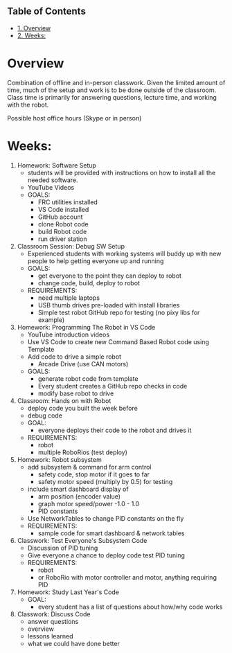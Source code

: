 <div id="table-of-contents">
<h2>Table of Contents</h2>
<div id="text-table-of-contents">
<ul>
<li><a href="#sec-1">1. Overview</a></li>
<li><a href="#sec-2">2. Weeks:</a></li>
</ul>
</div>
</div>



# Overview<a id="sec-1" name="sec-1"></a>

Combination of offline and in-person classwork. Given the limited
amount of time, much of the setup and work is to be done outside of
the classroom. Class time is primarily for answering questions,
lecture time, and working with the robot.

Possible host office hours (Skype or in person)

# Weeks:<a id="sec-2" name="sec-2"></a>

1.  Homework: Software Setup
    -   students will be provided with instructions on how to install all the needed software.
    -   YouTube Videos
    -   GOALS:
        -   FRC utilities installed
        -   VS Code installed
        -   GitHub account
        -   clone Robot code
        -   build Robot code
        -   run driver station
2.  Classroom Session: Debug SW Setup
    -   Experienced students with working systems will buddy up with new
        people to help getting everyone up and running
    -   GOALS:
        -   get everyone to the point they can deploy to robot
        -   change code, build, deploy to robot
    -   REQUIREMENTS:
        -   need multiple laptops
        -   USB thumb drives pre-loaded with install libraries
        -   Simple test robot GitHub repo for testing (no pixy libs for example)
3.  Homework: Programming The Robot in VS Code 
    -   YouTube introduction videos
    -   Use VS Code to create new Command Based Robot code using Template
    -   Add code to drive a simple robot
        -   Arcade Drive (use CAN motors)
    -   GOALS:
        -   generate robot code from template
        -   Every student creates a GitHub repo checks in code
        -   modify base robot to drive
4.  Classroom: Hands on with Robot 
    -   deploy code you built the week before
    -   debug code
    -   GOAL:
        -   everyone deploys their code to the robot and drives it
    -   REQUIREMENTS:
        -   robot
        -   multiple RoboRios (test deploy)
5.  Homework: Robot subsystem
    -   add subsystem & command for arm control
        -   safety code, stop motor if it goes to far
        -   safety motor speed (multiply by 0.5) for testing
    -   include smart dashboard display of 
        -   arm position (encoder value)
        -   graph motor speed/power  -1.0 - 1.0
        -   PID constants
    -   Use NetworkTables to change PID constants on the fly
    -   REQUIREMENTS:
        -   sample code for smart dashboard & network tables
6.  Classwork: Test Everyone's Subsystem Code
    -   Discussion of PID tuning
    -   Give everyone a chance to deploy code test PID tuning
    -   REQUIREMENTS:
        -   robot
        -   or RoboRio with motor controller and motor, anything requiring PID
7.  Homework: Study Last Year's Code
    -   GOAL:
        -   every student has a list of questions about how/why code works
8.  Classwork: Discuss Code
    -   answer questions
    -   overview
    -   lessons learned
    -   what we could have done better
